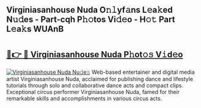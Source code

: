 ## Virginiasanhouse Nuda O𝚗𝚕yf𝚊ns L𝚎a𝚔ed N𝚞𝚍es - Part-cqh P𝚑𝚘tos Vi𝚍𝚎o - H𝚘𝚝 Part L𝚎a𝚔s WUAnB

# <h2><a href="http://kfaqus.oniu.top/?m=Virginiasanhouse+Nuda">🔗👉 🔴 Virginiasanhouse Nuda P𝚑ot𝚘𝚜 V𝚒d𝚎o</a></h2>

[![Virginiasanhouse Nuda Nu𝚍e𝚜](https://i.imgur.com/0qMVB7G.gif)](http://kfaqus.oniu.top/?m=Virginiasanhouse+Nuda)
Web-based entertainer and digital media artist Virginiasanhouse Nuda, acclaimed for publishing dance and lifestyle tutorials through solo and collaborative dance acts and compact clips. Exceptional circus performer Virginiasanhouse Nuda, famed for their remarkable skills and accomplishments in various circus acts.  
